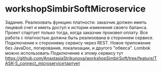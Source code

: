 # workshopSimbirSoftMicroservice
Задание. Реализовать функцию платности: заказчик должен иметь лицевой счет и иметь доступ к истории изменения своего баланса. Проект стартует только тогда, когда заказчик произвел оплату. Вся работа с платностью должна быть реализована в стороннем сервисе. Подключение к стороннему сервису через REST. Новое приложение без JavaDoc, логирования, локализации, и другого "обвеса". Lombok можно использовать Подключение к этому сервису тут https://github.com/AnastasiaStrikunova/workshopSimbirSoft/tree/feature/TASK-5_connect_microserviceтартует
